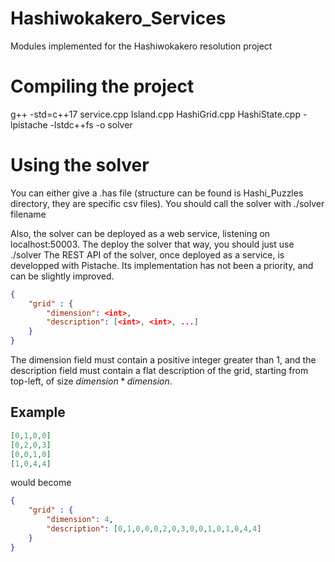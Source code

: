 # Hashiwokakero_Services
Modules implemented for the Hashiwokakero resolution project

# Compiling the project 
g++ -std=c++17 service.cpp Island.cpp HashiGrid.cpp HashiState.cpp -lpistache -lstdc++fs -o solver

# Using the solver
You can either give a .has file (structure can be found is Hashi_Puzzles directory, they are specific csv files).
You should call the solver with ./solver filename

Also, the solver can be deployed as a web service, listening on localhost:50003. The deploy the solver that way, you should just use ./solver
The REST API of the solver, once deployed as a service, is developped with Pistache. Its implementation has not been a priority, and can be slightly improved.

```json
{
    "grid" : {
        "dimension": <int>,
        "description": [<int>, <int>, ...]
    }
}
```

The dimension field must contain a positive integer greater than 1, and the description field must contain a flat description of the grid, starting from top-left, of size $dimension * dimension$.

## Example

```json
[0,1,0,0]
[0,2,0,3]
[0,0,1,0]
[1,0,4,4]
```

would become

```json
{
    "grid" : {
        "dimension": 4,
        "description": [0,1,0,0,0,2,0,3,0,0,1,0,1,0,4,4]
    }
}

```